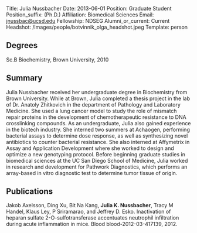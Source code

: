 Title: Julia Nussbacher
Date: 2013-06-01
Position: Graduate Student
Position_suffix: (Ph.D.)
Affiliation: Biomedical Sciences
Email: jnussbac@ucsd.edu
Fellowship: NDSEG
Alumni_or_current: Current
Headshot: /images/people/botvinnik_olga_headshot.jpeg
Template: person
<!-- Status: draft -->

## Degrees

Sc.B Biochemistry, Brown University, 2010<br>

## Summary

Julia Nussbacher received her undergraduate degree in Biochemistry from Brown University. While at Brown, Julia completed a thesis project in the lab of Dr. Anatoly Zhitkovich in the department of Pathology and Laboratory Medicine. She used a lung cancer model to study the role of mismatch repair proteins in the development of chemotherapeutic resistance to DNA crosslinking compounds. As an undergraduate, Julia also gained experience in the biotech industry. She interned two summers at Achaogen, performing bacterial assays to determine dose response, as well as synthesizing novel antibiotics to counter bacterial resistance. She also interned at Affymetrix in Assay and Application Development where she worked to design and optimize a new genotyping protocol. Before beginning graduate studies in biomedical sciences at the UC San Diego School of Medicine, Julia worked in research and development for Pathwork Diagnostics, which performs an array-based in vitro diagnostic test to determine tumor tissue of origin.


## Publications
Jakob Axelsson,  Ding Xu,  Bit Na Kang,  **Julia K. Nussbacher**,  Tracy M Handel, Klaus Ley,  P Sriramarao,  and Jeffrey D. Esko. Inactivation of heparan sulfate 2-O-sulfotransferase accentuates neutrophil infiltration during acute inflammation in mice. Blood blood-2012-03-417139, 2012.
